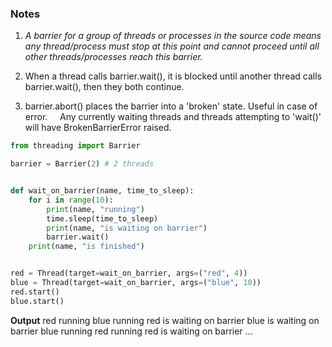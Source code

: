 ### Notes
1. *A barrier for a group of threads or processes in the source code means any thread/process must stop at this point and cannot proceed until all other threads/processes reach this barrier.*

2. When a thread calls barrier.wait(), it is blocked until another thread calls barrier.wait(), then they both continue.

3. barrier.abort() places the barrier into a 'broken' state. Useful in case of error.
    Any currently waiting threads and threads attempting to 'wait()' will have BrokenBarrierError raised.

```python
from threading import Barrier

barrier = Barrier(2) # 2 threads


def wait_on_barrier(name, time_to_sleep):
	for i in range(10):
		print(name, "running")
		time.sleep(time_to_sleep)
		print(name, "is waiting on barrier")
		barrier.wait()
	print(name, "is finished")


red = Thread(target=wait_on_barrier, args=("red", 4))
blue = Thread(target=wait_on_barrier, args=("blue", 10))
red.start()
blue.start()
```
**Output**
red running
blue running
red is waiting on barrier
blue is waiting on barrier
blue running
red running 
red is waiting on barrier
...
